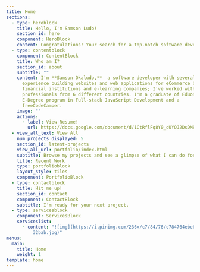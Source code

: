 ```yaml
---
title: Home
sections:
  - type: heroblock
    title: Hello, I'm Samson Ludo!
    section_id: hero
    component: HeroBlock
    content: Congratulations! Your search for a top-notch software developer just ended.
  - type: contentblock
    component: ContentBlock
    title: Who am I?
    section_id: about
    subtitle: ""
    content: I'm **Samson Okaludo,**  a software developer with several years of
      experience building websites and web applications for eCommerce business,
      financial institutions and e-learning companies; I've worked with
      professionals from 6 different countries. I'm a graduate of Eduonix
      E-Degree program in Full-stack JavaScript Development and a
      freeCodeCamper.
    image: ""
    actions:
      - label: View Resume!
        url: https://docs.google.com/document/d/1CtRflFq8Y0_cUYOJ2DsDMBCPjXvbU8mnSWmuQcgV9Sk/edit?usp=sharing
  - view_all_text: View All
    num_projects_displayed: 5
    section_id: latest-projects
    view_all_url: portfolio/index.html
    subtitle: Browse my projects and see a glimpse of what I can do for you.
    title: Recent Work
    type: portfolioblock
    layout_style: tiles
    component: PortfolioBlock
  - type: contactblock
    title: Hit me up!
    section_id: contact
    component: ContactBlock
    subtitle: I'm ready for your next project.
  - type: servicesblock
    component: ServicesBlock
    serviceslist:
      - content: "![img](https://i.pinimg.com/236x/c7/84/76/c784764ebe6022d9e0d4c0425f9\
          32bab.jpg)"
menus:
  main:
    title: Home
    weight: 1
template: home
---
```

